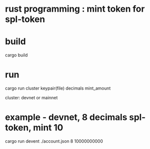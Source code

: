 # rust programming : mint token for spl-token

# build
cargo build

# run
cargo run cluster keypair(file) decimals mint_amount

cluster: devnet or mainnet

# example - devnet, 8 decimals spl-token, mint 10
cargo run devent ./account.json 8 10000000000